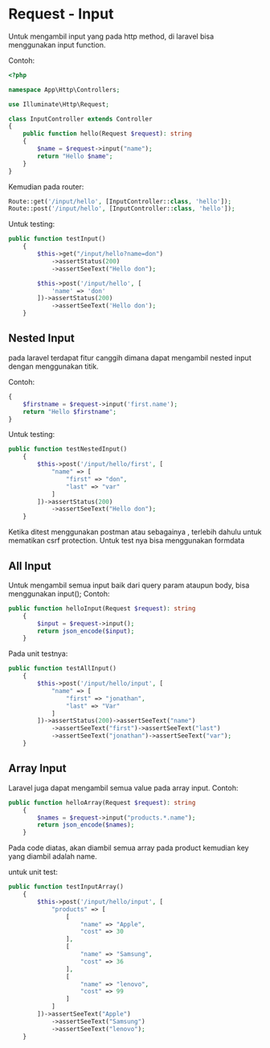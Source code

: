 # Request - Input

Untuk mengambil input yang pada http method, di laravel bisa menggunakan input function.

Contoh:

```php
<?php

namespace App\Http\Controllers;

use Illuminate\Http\Request;

class InputController extends Controller
{
    public function hello(Request $request): string
    {
        $name = $request->input("name");
        return "Hello $name";
    }
}
```

Kemudian pada router:

```php
Route::get('/input/hello', [InputController::class, 'hello']);
Route::post('/input/hello', [InputController::class, 'hello']);
```

Untuk testing:

```php
public function testInput()
    {
        $this->get("/input/hello?name=don")
            ->assertStatus(200)
            ->assertSeeText("Hello don");

        $this->post('/input/hello', [
            'name' => 'don'
        ])->assertStatus(200)
            ->assertSeeText('Hello don');
    }
```

## Nested Input

pada laravel terdapat fitur canggih dimana dapat mengambil nested input dengan menggunakan titik.

Contoh:

```php
{
    $firstname = $request->input('first.name');
    return "Hello $firstname";
}
```

Untuk testing:

```php
public function testNestedInput()
    {
        $this->post('/input/hello/first', [
            "name" => [
                "first" => "don",
                "last" => "var"
            ]
        ])->assertStatus(200)
            ->assertSeeText("Hello don");
    }
```

Ketika ditest menggunakan postman atau sebagainya , terlebih dahulu untuk mematikan csrf protection. Untuk test nya bisa menggunakan formdata

## All Input

Untuk mengambil semua input baik dari query param ataupun body, bisa menggunakan input();
Contoh:

```php
public function helloInput(Request $request): string
    {
        $input = $request->input();
        return json_encode($input);
    }
```

Pada unit testnya:

```php
public function testAllInput()
    {
        $this->post('/input/hello/input', [
            "name" => [
                "first" => "jonathan",
                "last" => "Var"
            ]
        ])->assertStatus(200)->assertSeeText("name")
            ->assertSeeText("first")->assertSeeText("last")
            ->assertSeeText("jonathan")->assertSeeText("var");
    }
```

## Array Input

Laravel juga dapat mengambil semua value pada array input. Contoh:

```php
public function helloArray(Request $request): string
    {
        $names = $request->input("products.*.name");
        return json_encode($names);
    }
```

Pada code diatas, akan diambil semua array pada product kemudian key yang diambil adalah name.

untuk unit test:

```php
public function testInputArray()
    {
        $this->post('/input/hello/input', [
            "products" => [
                [
                    "name" => "Apple",
                    "cost" => 30
                ],
                [
                    "name" => "Samsung",
                    "cost" => 36
                ],
                [
                    "name" => "lenovo",
                    "cost" => 99
                ]
            ]
        ])->assertSeeText("Apple")
            ->assertSeeText("Samsung")
            ->assertSeeText("lenovo");
    }
```
